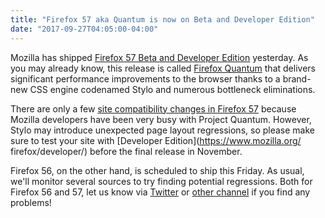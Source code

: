 ```yaml
---
title: "Firefox 57 aka Quantum is now on Beta and Developer Edition"
date: "2017-09-27T04:05:00-04:00"
---
```

Mozilla has shipped [Firefox 57 Beta and Developer Edition](https://www.mozilla.org/firefox/channel/desktop/) yesterday. As you may already know, this release is called [Firefox Quantum](https://blog.mozilla.org/blog/2017/09/26/firefox-quantum-beta-developer-edition/) that delivers significant performance improvements to the browser thanks to a brand-new CSS engine codenamed Stylo and numerous bottleneck eliminations.

There are only a few [site compatibility changes in Firefox 57](https://www.fxsitecompat.dev/en-CA/releases/57/) because Mozilla developers have been very busy with Project Quantum. However, Stylo may introduce unexpected page layout regressions, so please make sure to test your site with [Developer Edition](https://www.mozilla.org/
firefox/developer/) before the final release in November.

Firefox 56, on the other hand, is scheduled to ship this Friday. As usual, we'll monitor several sources to try finding potential regressions. Both for Firefox 56 and 57, let us know via [Twitter](https://twitter.com/FxSiteCompat) or [other channel](https://www.fxsitecompat.dev/en-CA/contribute/) if you find any problems!

